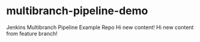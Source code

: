 # multibranch-pipeline-demo
Jenkins Multibranch Pipeline Example Repo 
Hi new content!
Hi new content from feature branch!
